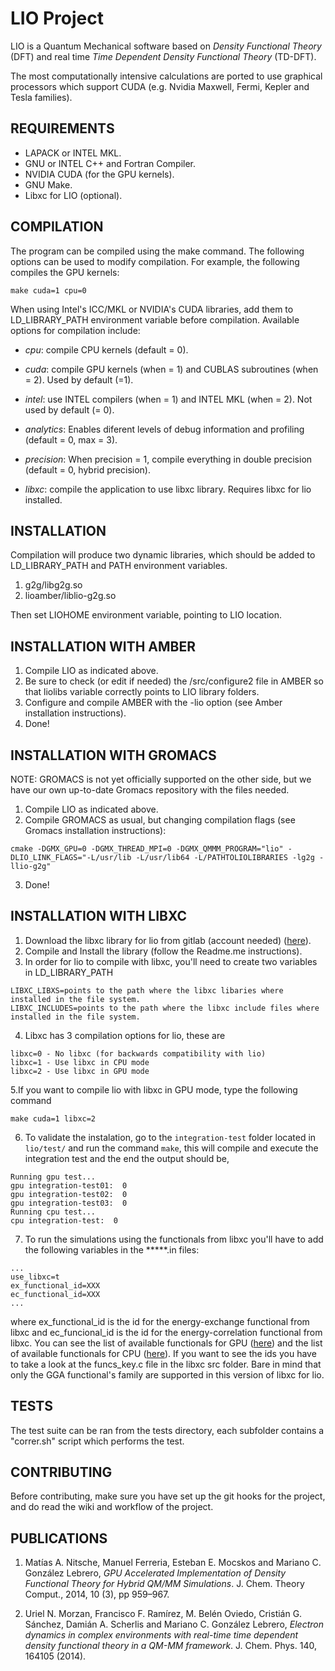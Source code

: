 LIO Project
============

LIO is a Quantum Mechanical software based on _Density Functional Theory_ (DFT) and real time _Time Dependent Density Functional Theory_ (TD-DFT).

The most computationally intensive calculations are ported to use graphical processors which support CUDA
(e.g. Nvidia Maxwell, Fermi, Kepler and Tesla families).

REQUIREMENTS
------------

* LAPACK or INTEL MKL.
* GNU or INTEL C++ and Fortran Compiler.
* NVIDIA CUDA (for the GPU kernels).
* GNU Make.
* Libxc for LIO (optional).

COMPILATION
------------

The program can be compiled using the make command. The following options can be used to modify
compilation. For example, the following compiles the GPU kernels:

```
make cuda=1 cpu=0
```

When using Intel's ICC/MKL or NVIDIA's CUDA libraries, add them to LD\_LIBRARY\_PATH environment variable before compilation. Available options for compilation include:

* _cpu_: compile CPU kernels (default = 0).

* _cuda_: compile GPU kernels (when = 1) and CUBLAS subroutines (when = 2). Used by default (=1).

* _intel_: use INTEL compilers (when = 1) and INTEL MKL (when = 2). Not used by default (= 0).

* _analytics_: Enables diferent levels of debug information and profiling (default = 0, max = 3).

* _precision_: When precision = 1, compile everything in double precision (default = 0, hybrid precision).

* _libxc_: compile the application to use libxc library. Requires libxc for lio installed.

INSTALLATION
------------

Compilation will produce two dynamic libraries, which should be added to LD\_LIBRARY\_PATH and PATH environment variables.

  1. g2g/libg2g.so
  2. lioamber/liblio-g2g.so

Then set LIOHOME environment variable, pointing to LIO location.

INSTALLATION WITH AMBER
-----------------------

  1. Compile LIO as indicated above.
  2. Be sure to check (or edit if needed) the /src/configure2 file in AMBER so that liolibs variable correctly points to LIO library folders.
  3. Configure and compile AMBER with the -lio option (see Amber installation instructions).
  4. Done!

INSTALLATION WITH GROMACS
-------------------------

NOTE: GROMACS is not yet officially supported on the other side, but we have our own up-to-date Gromacs repository with the files needed.
  1. Compile LIO as indicated above.
  2. Compile GROMACS as usual, but changing compilation flags (see Gromacs installation instructions):
```
cmake -DGMX_GPU=0 -DGMX_THREAD_MPI=0 -DGMX_QMMM_PROGRAM="lio" -DLIO_LINK_FLAGS="-L/usr/lib -L/usr/lib64 -L/PATHTOLIOLIBRARIES -lg2g -llio-g2g"
```
  3. Done!

INSTALLATION WITH LIBXC
-----------------------

  1. Download the libxc library  for lio from gitlab (account needed) ([here](https://gitlab.com/eduarditoperez/libxc/tree/cuda-integration)).
  2. Compile and Install the library (follow the Readme.me instructions).
  3. In order for lio to compile with libxc, you'll need to create two variables in LD_LIBRARY_PATH
```
LIBXC_LIBXS=points to the path where the libxc libaries where installed in the file system.
LIBXC_INCLUDES=points to the path where the libxc include files where installed in the file system.
```
  4. Libxc has 3 compilation options for lio, these are
```
libxc=0 - No libxc (for backwards compatibility with lio)
libxc=1 - Use libxc in CPU mode
libxc=2 - Use libxc in GPU mode
```
  5.If you want to compile lio with libxc in GPU mode, type the following command
```
make cuda=1 libxc=2
```
  6. To validate the instalation, go to the `integration-test` folder located in `lio/test/` and run the command `make`, this will
compile and execute the integration test and the end the output should be,
```
Running gpu test...
gpu integration-test01:  0
gpu integration-test02:  0
gpu integration-test03:  0
Running cpu test...
cpu integration-test:  0
```
  7. To run the simulations using the functionals from libxc you'll have to add the following variables in the *****.in files:
```
...
use_libxc=t
ex_functional_id=XXX
ec_functional_id=XXX
...
```
where ex_functional_id is the id for the energy-exchange functional from libxc and ec_funcional_id is the id
for the energy-correlation functional from libxc. You can see the list of available functionals for GPU ([here](https://github.com/eduarditoperez/lio/wiki#funcionales-disponibles-en-gpu))
and the list of available functionals for CPU ([here](http://www.tddft.org/programs/libxc/manual/previous/libxc-4.0.x/)). If you want to see the ids you have to take a look at the funcs_key.c file in the libxc src folder.
Bare in mind that only the GGA functional's family are supported in this version of libxc for lio.


TESTS
-----

The test suite can be ran from the tests directory, each subfolder contains a "correr.sh" script which performs the test.


CONTRIBUTING
------------

Before contributing, make sure you have set up the git hooks for the project, and do read the wiki and workflow of the project.

PUBLICATIONS
------------

1. Matías A. Nitsche, Manuel Ferreria, Esteban E. Mocskos and Mariano C. González Lebrero, _GPU Accelerated Implementation of Density Functional Theory for Hybrid QM/MM Simulations_. J. Chem. Theory Comput., 2014, 10 (3), pp 959–967.

2.  Uriel N. Morzan, Francisco F. Ramírez, M. Belén Oviedo, Cristián G. Sánchez, Damián A. Scherlis and Mariano C. González Lebrero, _Electron dynamics in complex environments with real-time time dependent density functional theory in a QM-MM framework_. J. Chem. Phys. 140, 164105 (2014).
